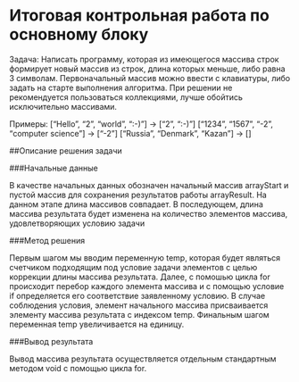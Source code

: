 # Итоговая контрольная работа по основному блоку

Задача: Написать программу, которая из имеющегося массива строк формирует новый массив из строк, длина которых меньше, либо равна 3 символам. Первоначальный массив можно ввести с клавиатуры, либо задать на старте выполнения алгоритма. При решении не рекомендуется пользоваться коллекциями, лучше обойтись исключительно массивами.

Примеры: [“Hello”, “2”, “world”, “:-)”] → [“2”, “:-)”] [“1234”, “1567”, “-2”, “computer science”] → [“-2”] [“Russia”, “Denmark”, “Kazan”] → []

##Описание решения задачи

###Начальные данные

В качестве начальных данных обозначен начальный массив arrayStart и пустой массив для сохранения результатов работы arrayResult. На данном этапе длина массивов совпадает. В последующем, длина массива результата будет изменена на количество элементов массива, удовлетворяющих условию задачи

###Метод решения

Первым шагом мы вводим переменную temp, которая будет являться счетчиком подходящим под условие задачи элементов с целью коррекции длины массива результата. Далее, с помошью цикла for происходит перебор каждого элемента массива и с помощью условие if определяется его соответствие заявленному условию. В случае соблюдения условия, элемент начального массива присваивается элементу массива результата с индексом temp. Финальным шагом переменная temp увеличивается на единицу.

###Вывод результата

Вывод массива результата осуществляется отдельным стандартным методом void с помощью цикла for.
